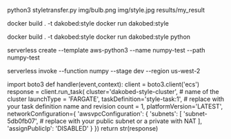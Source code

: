 python3 styletransfer.py img/bulb.png    img/style.jpg results/my_result

docker build . -t dakobed:style
docker run  dakobed:style 


docker build . -t dakobed:style
docker run  dakobed:style python

serverless create --template aws-python3  --name numpy-test  --path numpy-test



serverless invoke --function numpy --stage dev --region us-west-2




import boto3
def handler(event,context):
  client = boto3.client('ecs')
  response = client.run_task(
  cluster='dakobed-style-cluster', # name of the cluster
  launchType = 'FARGATE',
  taskDefinition='style-task:1', # replace with your task definition name and revision
  count = 1,
  platformVersion='LATEST',
  networkConfiguration={
        'awsvpcConfiguration': {
            'subnets': [
                'subnet-5db0fb07', # replace with your public subnet or a private with NAT
            ],
            'assignPublicIp': 'DISABLED'
        }
    })
  return str(response)

